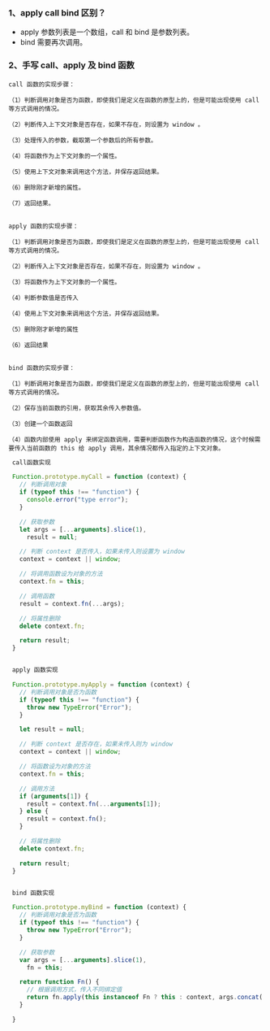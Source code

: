 ### 1、apply call bind 区别？

- apply 参数列表是一个数组，call 和 bind 是参数列表。
- bind 需要再次调用。

### 2、手写 call、apply 及 bind 函数

    call 函数的实现步骤：

    （1）判断调用对象是否为函数，即使我们是定义在函数的原型上的，但是可能出现使用 call 等方式调用的情况。

    （2）判断传入上下文对象是否存在，如果不存在，则设置为 window 。

    （3）处理传入的参数，截取第一个参数后的所有参数。

    （4）将函数作为上下文对象的一个属性。

    （5）使用上下文对象来调用这个方法，并保存返回结果。

    （6）删除刚才新增的属性。

    （7）返回结果。


    apply 函数的实现步骤：

    （1）判断调用对象是否为函数，即使我们是定义在函数的原型上的，但是可能出现使用 call 等方式调用的情况。

    （2）判断传入上下文对象是否存在，如果不存在，则设置为 window 。

    （3）将函数作为上下文对象的一个属性。

    （4）判断参数值是否传入

    （4）使用上下文对象来调用这个方法，并保存返回结果。

    （5）删除刚才新增的属性

    （6）返回结果


    bind 函数的实现步骤：

    （1）判断调用对象是否为函数，即使我们是定义在函数的原型上的，但是可能出现使用 call 等方式调用的情况。

    （2）保存当前函数的引用，获取其余传入参数值。

    （3）创建一个函数返回

    （4）函数内部使用 apply 来绑定函数调用，需要判断函数作为构造函数的情况，这个时候需要传入当前函数的 this 给 apply 调用，其余情况都传入指定的上下文对象。

```js
 call函数实现

 Function.prototype.myCall = function (context) {
   // 判断调用对象
   if (typeof this !== "function") {
     console.error("type error");
   }

   // 获取参数
   let args = [...arguments].slice(1),
     result = null;

   // 判断 context 是否传入，如果未传入则设置为 window
   context = context || window;

   // 将调用函数设为对象的方法
   context.fn = this;

   // 调用函数
   result = context.fn(...args);

   // 将属性删除
   delete context.fn;

   return result;
 }


 apply 函数实现

 Function.prototype.myApply = function (context) {
   // 判断调用对象是否为函数
   if (typeof this !== "function") {
     throw new TypeError("Error");
   }

   let result = null;

   // 判断 context 是否存在，如果未传入则为 window
   context = context || window;

   // 将函数设为对象的方法
   context.fn = this;

   // 调用方法
   if (arguments[1]) {
     result = context.fn(...arguments[1]);
   } else {
     result = context.fn();
   }

   // 将属性删除
   delete context.fn;

   return result;
 }


 bind 函数实现

 Function.prototype.myBind = function (context) {
   // 判断调用对象是否为函数
   if (typeof this !== "function") {
     throw new TypeError("Error");
   }

   // 获取参数
   var args = [...arguments].slice(1),
     fn = this;

   return function Fn() {
     // 根据调用方式，传入不同绑定值
     return fn.apply(this instanceof Fn ? this : context, args.concat(...arguments));
   }

 }
```
